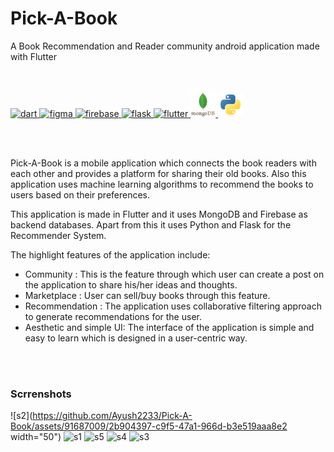 # Pick-A-Book

A Book Recommendation and Reader community android application made with Flutter
<br>
<br>
<br>

<p align="left"> <a href="https://dart.dev" target="_blank" rel="noreferrer"> <img src="https://www.vectorlogo.zone/logos/dartlang/dartlang-icon.svg" alt="dart" width="40" height="40"/> </a> 
<a href="https://www.figma.com/" target="_blank" rel="noreferrer"> <img src="https://www.vectorlogo.zone/logos/figma/figma-icon.svg" alt="figma" width="40" height="40"/> </a> 
<a href="https://firebase.google.com/" target="_blank" rel="noreferrer"> <img src="https://www.vectorlogo.zone/logos/firebase/firebase-icon.svg" alt="firebase" width="40" height="40"/> </a> 
<a href="https://flask.palletsprojects.com/" target="_blank" rel="noreferrer"> <img src="https://www.vectorlogo.zone/logos/pocoo_flask/pocoo_flask-icon.svg" alt="flask" width="40" height="40"/> </a> 
<a href="https://flutter.dev" target="_blank" rel="noreferrer"> <img src="https://www.vectorlogo.zone/logos/flutterio/flutterio-icon.svg" alt="flutter" width="40" height="40"/> </a> 
<a href="https://www.mongodb.com/" target="_blank" rel="noreferrer"> <img src="https://raw.githubusercontent.com/devicons/devicon/master/icons/mongodb/mongodb-original-wordmark.svg" alt="mongodb" width="40" height="40"/> </a>
<a href="https://www.python.org" target="_blank" rel="noreferrer"> <img src="https://raw.githubusercontent.com/devicons/devicon/master/icons/python/python-original.svg" alt="python" width="40" height="40"/> </a>
</p>

<br>
<br>


Pick-A-Book is a mobile application which connects the book readers with each other and provides a platform for sharing their old books. Also this application uses machine learning algorithms to recommend the books to users based on their preferences.

This application is made in Flutter and it uses MongoDB and Firebase as backend databases. Apart from this it uses Python and Flask for the Recommender System.

The highlight features of the application include:
- Community : This is the feature through which user can create a post on the application to share his/her ideas and thoughts.
- Marketplace : User can sell/buy books through this feature.
- Recommendation : The application uses collaborative filtering approach to generate recommendations for the user.
- Aesthetic and simple UI: The interface of the application is simple and easy to learn which is designed in a user-centric way.

<br>
<br>

### Scrrenshots 



![s2](https://github.com/Ayush2233/Pick-A-Book/assets/91687009/2b904397-c9f5-47a1-966d-b3e519aaa8e2 width="50")
![s1](https://github.com/Ayush2233/Pick-A-Book/assets/91687009/a00e1e56-c933-40a7-a9f3-a60658d497cb)
![s5](https://github.com/Ayush2233/Pick-A-Book/assets/91687009/9c0a403e-f95b-4f05-bfc8-69dd00efff62)
![s4](https://github.com/Ayush2233/Pick-A-Book/assets/91687009/0fb9fd8e-2052-45d0-b20c-b3daa1a0b974)
![s3](https://github.com/Ayush2233/Pick-A-Book/assets/91687009/fe178c10-7314-4937-ad79-2daf4421cfdb)


